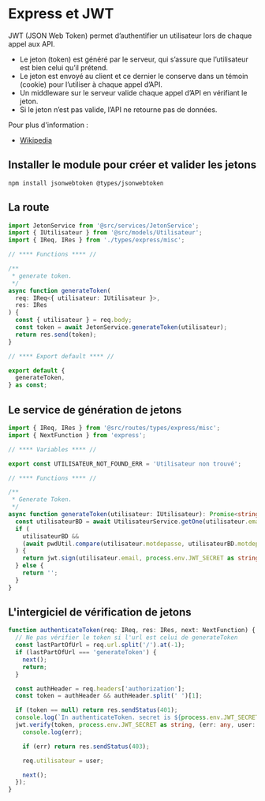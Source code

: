 # Express et JWT  

JWT (JSON Web Token) permet d’authentifier un utilisateur lors de chaque appel aux API.  

- Le jeton (token) est généré par le serveur, qui s’assure que l’utilisateur est bien celui qu’il prétend.  
- Le jeton est envoyé au client et ce dernier le conserve dans un témoin (cookie) pour l’utiliser à chaque appel d’API.  
- Un middleware sur le serveur valide chaque appel d’API en vérifiant le jeton.  
- Si le jeton n’est pas valide, l’API ne retourne pas de données.  

Pour plus d'information :  

- [Wikipedia](https://en.wikipedia.org/wiki/JSON_Web_Token)  

## Installer le module pour créer et valider les jetons  

``` nodejsrepl title="console"
npm install jsonwebtoken @types/jsonwebtoken
```

## La route  

``` ts title="jetonsRoute.ts"  
import JetonService from '@src/services/JetonService';
import { IUtilisateur } from '@src/models/Utilisateur';
import { IReq, IRes } from './types/express/misc';

// **** Functions **** //

/**
 * generate token.
 */
async function generateToken(
  req: IReq<{ utilisateur: IUtilisateur }>,
  res: IRes
) {
  const { utilisateur } = req.body;
  const token = await JetonService.generateToken(utilisateur);
  return res.send(token);
}

// **** Export default **** //

export default {
  generateToken,
} as const;

```

## Le service de génération de jetons    


``` ts title="jetonsService.ts"  
import { IReq, IRes } from '@src/routes/types/express/misc';
import { NextFunction } from 'express';

// **** Variables **** //

export const UTILISATEUR_NOT_FOUND_ERR = 'Utilisateur non trouvé';

// **** Functions **** //

/**
 * Generate Token.
 */
async function generateToken(utilisateur: IUtilisateur): Promise<string> {
  const utilisateurBD = await UtilisateurService.getOne(utilisateur.email);
  if (
    utilisateurBD &&
    (await pwdUtil.compare(utilisateur.motdepasse, utilisateurBD.motdepasse))
  ) {
    return jwt.sign(utilisateur.email, process.env.JWT_SECRET as string);
  } else {
    return '';
  }
}

```


## L'intergiciel de vérification de jetons  

``` ts title="jetonsService.ts"  
function authenticateToken(req: IReq, res: IRes, next: NextFunction) {
  // Ne pas vérifier le token si l'url est celui de generateToken
  const lastPartOfUrl = req.url.split('/').at(-1);
  if (lastPartOfUrl === 'generateToken') {
    next();
    return;
  }

  const authHeader = req.headers['authorization'];
  const token = authHeader && authHeader.split(' ')[1];

  if (token == null) return res.sendStatus(401);
  console.log(`In authenticateToken. secret is ${process.env.JWT_SECRET}`);
  jwt.verify(token, process.env.JWT_SECRET as string, (err: any, user: any) => {
    console.log(err);

    if (err) return res.sendStatus(403);

    req.utilisateur = user;

    next();
  });
}

```

